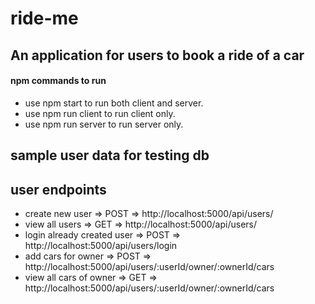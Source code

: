 # ride-me

## An application for users to book a ride of a car

#### npm commands to run

- use npm start to run both client and server.
- use npm run client to run client only.
- use npm run server to run server only.

## sample user data for testing db

## user endpoints

- create new user => POST => http://localhost:5000/api/users/
- view all users => GET => http://localhost:5000/api/users/
- login already created user => POST => http://localhost:5000/api/users/login
- add cars for owner => POST => http://localhost:5000/api/users/:userId/owner/:ownerId/cars
- view all cars of owner => GET => http://localhost:5000/api/users/:userId/owner/:ownerId/cars

